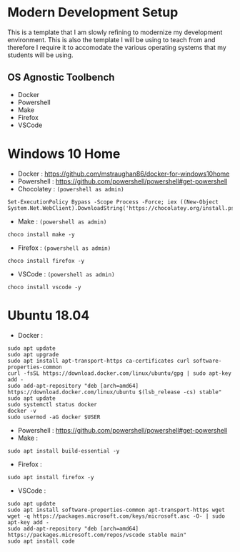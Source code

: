 # Modern Development Setup
This is a template that I am slowly refining to modernize my development environment. This is also the template I will be using to teach from and therefore I require it to accomodate the various operating systems that my students will be using.

## OS Agnostic Toolbench
- Docker
- Powershell
- Make
- Firefox
- VSCode

# Windows 10 Home
- Docker : https://github.com/mstraughan86/docker-for-windows10home
- Powershell : https://github.com/powershell/powershell#get-powershell
- Chocolatey : ```(powershell as admin)```
```
Set-ExecutionPolicy Bypass -Scope Process -Force; iex ((New-Object System.Net.WebClient).DownloadString('https://chocolatey.org/install.ps1'))
```
- Make : ```(powershell as admin)```
```
choco install make -y
```
- Firefox : ```(powershell as admin)```
```
choco install firefox -y
```
- VSCode : ```(powershell as admin)```
```
choco install vscode -y
```

# Ubuntu 18.04
- Docker : 
```
sudo apt update
sudo apt upgrade
sudo apt install apt-transport-https ca-certificates curl software-properties-common
curl -fsSL https://download.docker.com/linux/ubuntu/gpg | sudo apt-key add -
sudo add-apt-repository "deb [arch=amd64] https://download.docker.com/linux/ubuntu $(lsb_release -cs) stable"
sudo apt update
sudo systemctl status docker
docker -v
sudo usermod -aG docker $USER
```
- Powershell : https://github.com/powershell/powershell#get-powershell
- Make : 
```
sudo apt install build-essential -y
```
- Firefox : 
```
sudo apt install firefox -y
```
- VSCode :
```
sudo apt update
sudo apt install software-properties-common apt-transport-https wget
wget -q https://packages.microsoft.com/keys/microsoft.asc -O- | sudo apt-key add -
sudo add-apt-repository "deb [arch=amd64] https://packages.microsoft.com/repos/vscode stable main"
sudo apt install code
```
